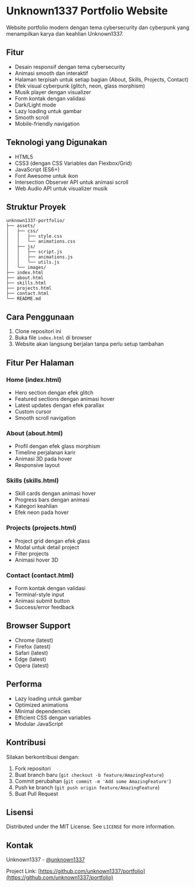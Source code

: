 # Unknown1337 Portfolio Website

Website portfolio modern dengan tema cybersecurity dan cyberpunk yang menampilkan karya dan keahlian Unknown1337.

## Fitur

- Desain responsif dengan tema cybersecurity
- Animasi smooth dan interaktif
- Halaman terpisah untuk setiap bagian (About, Skills, Projects, Contact)
- Efek visual cyberpunk (glitch, neon, glass morphism)
- Musik player dengan visualizer
- Form kontak dengan validasi
- Dark/Light mode
- Lazy loading untuk gambar
- Smooth scroll
- Mobile-friendly navigation

## Teknologi yang Digunakan

- HTML5
- CSS3 (dengan CSS Variables dan Flexbox/Grid)
- JavaScript (ES6+)
- Font Awesome untuk ikon
- Intersection Observer API untuk animasi scroll
- Web Audio API untuk visualizer musik

## Struktur Proyek

```
unknown1337-portfolio/
├── assets/
│   ├── css/
│   │   ├── style.css
│   │   └── animations.css
│   ├── js/
│   │   ├── script.js
│   │   ├── animations.js
│   │   └── utils.js
│   └── images/
├── index.html
├── about.html
├── skills.html
├── projects.html
├── contact.html
└── README.md
```

## Cara Penggunaan

1. Clone repositori ini
2. Buka file `index.html` di browser
3. Website akan langsung berjalan tanpa perlu setup tambahan

## Fitur Per Halaman

### Home (index.html)
- Hero section dengan efek glitch
- Featured sections dengan animasi hover
- Latest updates dengan efek parallax
- Custom cursor
- Smooth scroll navigation

### About (about.html)
- Profil dengan efek glass morphism
- Timeline perjalanan karir
- Animasi 3D pada hover
- Responsive layout

### Skills (skills.html)
- Skill cards dengan animasi hover
- Progress bars dengan animasi
- Kategori keahlian
- Efek neon pada hover

### Projects (projects.html)
- Project grid dengan efek glass
- Modal untuk detail project
- Filter projects
- Animasi hover 3D

### Contact (contact.html)
- Form kontak dengan validasi
- Terminal-style input
- Animasi submit button
- Success/error feedback

## Browser Support

- Chrome (latest)
- Firefox (latest)
- Safari (latest)
- Edge (latest)
- Opera (latest)

## Performa

- Lazy loading untuk gambar
- Optimized animations
- Minimal dependencies
- Efficient CSS dengan variables
- Modular JavaScript

## Kontribusi

Silakan berkontribusi dengan:
1. Fork repositori
2. Buat branch baru (`git checkout -b feature/AmazingFeature`)
3. Commit perubahan (`git commit -m 'Add some AmazingFeature'`)
4. Push ke branch (`git push origin feature/AmazingFeature`)
5. Buat Pull Request

## Lisensi

Distributed under the MIT License. See `LICENSE` for more information.

## Kontak

Unknown1337 - [@unknown1337](https://twitter.com/unknown1337)

Project Link: [https://github.com/unknown1337/portfolio](https://github.com/unknown1337/portfolio) 